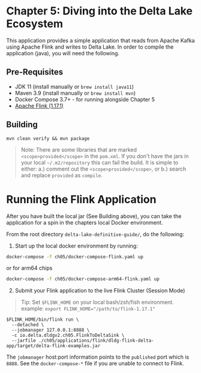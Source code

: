 # Chapter 5: Diving into the Delta Lake Ecosystem
This application provides a simple application that reads from Apache Kafka using Apache Flink and writes to Delta Lake.
In order to compile the application (java), you will need the following.

## Pre-Requisites
* JDK 11 (install manually or `brew install java11`)
* Maven 3.9 (install manually or `brew install mvn`)
* Docker Compose 3.7+ - for running alongside Chapter 5
* [Apache Flink (1.17.1)](https://flink.apache.org/downloads/) 

## Building
~~~
mvn clean verify && mvn package
~~~
> Note: There are some libraries that are marked `<scope>provided</scope>` in the `pom.xml`.
> If you don't have the jars in your local `~/.m2/repository` this can fail the build. It is simple to either:
> a.) comment out the `<scope>provided</scope>`, or b.) search and replace `provided` as `compile`.

# Running the Flink Application
After you have built the local jar (See Building above), you can take the application for a spin in the chapters local
Docker environment.

From the root directory `delta-lake-definitive-guide/`, do the following:

1. Start up the local docker environment by running:
```bash
docker-compose -f ch05/docker-compose-flink.yaml up
```
or for arm64 chips
```bash
docker-compose -f ch05/docker-compose-arm64-flink.yaml up
```

2. Submit your Flink application to the live Flink Cluster (Session Mode)
> Tip: Set `$FLINK_HOME` on your local bash/zsh/fish environment. example: `export FLINK_HOME="/path/to/flink-1.17.1"`

~~~
$FLINK_HOME/bin/flink run \
  --detached \
  --jobmanager 127.0.0.1:8888 \
  -c io.delta.dldgv2.ch05.FlinkToDeltaSink \
  --jarfile ./ch05/applications/flink/dldg-flink-delta-app/target/delta-flink-examples.jar
~~~
The `jobmanager` host:port information points to the `published` port which is `8888`. See the `docker-compose-*` file if
you are unable to connect to Flink.